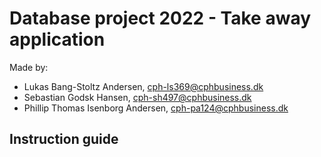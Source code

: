 # Database project 2022 - Take away application 

Made by:

* Lukas Bang-Stoltz Andersen, cph-ls369@cphbusiness.dk
* Sebastian Godsk Hansen, cph-sh497@cphbusiness.dk 
* Phillip Thomas Isenborg Andersen, cph-pa124@cphbusiness.dk


## Instruction guide
